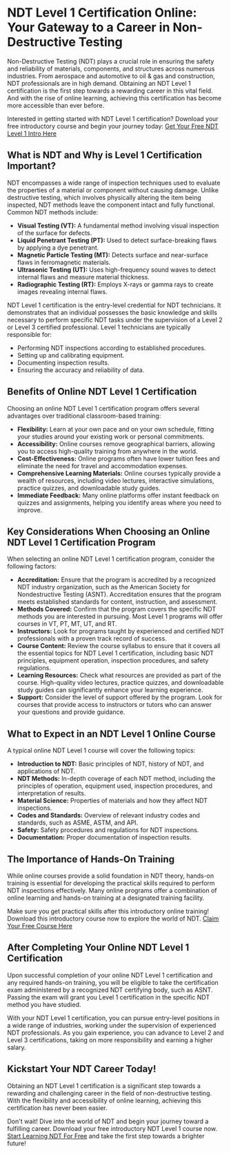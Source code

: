 # NDT Level 1 Certification Online: Your Gateway to a Career in Non-Destructive Testing

Non-Destructive Testing (NDT) plays a crucial role in ensuring the safety and reliability of materials, components, and structures across numerous industries. From aerospace and automotive to oil & gas and construction, NDT professionals are in high demand. Obtaining an NDT Level 1 certification is the first step towards a rewarding career in this vital field. And with the rise of online learning, achieving this certification has become more accessible than ever before.

Interested in getting started with NDT Level 1 certification?  Download your free introductory course and begin your journey today: [Get Your Free NDT Level 1 Intro Here](https://udemywork.com/ndt-level-1-certification-online)

## What is NDT and Why is Level 1 Certification Important?

NDT encompasses a wide range of inspection techniques used to evaluate the properties of a material or component without causing damage. Unlike destructive testing, which involves physically altering the item being inspected, NDT methods leave the component intact and fully functional. Common NDT methods include:

*   **Visual Testing (VT):** A fundamental method involving visual inspection of the surface for defects.
*   **Liquid Penetrant Testing (PT):** Used to detect surface-breaking flaws by applying a dye penetrant.
*   **Magnetic Particle Testing (MT):** Detects surface and near-surface flaws in ferromagnetic materials.
*   **Ultrasonic Testing (UT):** Uses high-frequency sound waves to detect internal flaws and measure material thickness.
*   **Radiographic Testing (RT):** Employs X-rays or gamma rays to create images revealing internal flaws.

NDT Level 1 certification is the entry-level credential for NDT technicians. It demonstrates that an individual possesses the basic knowledge and skills necessary to perform specific NDT tasks under the supervision of a Level 2 or Level 3 certified professional.  Level 1 technicians are typically responsible for:

*   Performing NDT inspections according to established procedures.
*   Setting up and calibrating equipment.
*   Documenting inspection results.
*   Ensuring the accuracy and reliability of data.

## Benefits of Online NDT Level 1 Certification

Choosing an online NDT Level 1 certification program offers several advantages over traditional classroom-based training:

*   **Flexibility:** Learn at your own pace and on your own schedule, fitting your studies around your existing work or personal commitments.
*   **Accessibility:** Online courses remove geographical barriers, allowing you to access high-quality training from anywhere in the world.
*   **Cost-Effectiveness:** Online programs often have lower tuition fees and eliminate the need for travel and accommodation expenses.
*   **Comprehensive Learning Materials:** Online courses typically provide a wealth of resources, including video lectures, interactive simulations, practice quizzes, and downloadable study guides.
*   **Immediate Feedback:** Many online platforms offer instant feedback on quizzes and assignments, helping you identify areas where you need to improve.

## Key Considerations When Choosing an Online NDT Level 1 Certification Program

When selecting an online NDT Level 1 certification program, consider the following factors:

*   **Accreditation:** Ensure that the program is accredited by a recognized NDT industry organization, such as the American Society for Nondestructive Testing (ASNT). Accreditation ensures that the program meets established standards for content, instruction, and assessment.
*   **Methods Covered:** Confirm that the program covers the specific NDT methods you are interested in pursuing. Most Level 1 programs will offer courses in VT, PT, MT, UT, and RT.
*   **Instructors:** Look for programs taught by experienced and certified NDT professionals with a proven track record of success.
*   **Course Content:** Review the course syllabus to ensure that it covers all the essential topics for NDT Level 1 certification, including basic NDT principles, equipment operation, inspection procedures, and safety regulations.
*   **Learning Resources:** Check what resources are provided as part of the course. High-quality video lectures, practice quizzes, and downloadable study guides can significantly enhance your learning experience.
*   **Support:** Consider the level of support offered by the program. Look for courses that provide access to instructors or tutors who can answer your questions and provide guidance.

## What to Expect in an NDT Level 1 Online Course

A typical online NDT Level 1 course will cover the following topics:

*   **Introduction to NDT:** Basic principles of NDT, history of NDT, and applications of NDT.
*   **NDT Methods:** In-depth coverage of each NDT method, including the principles of operation, equipment used, inspection procedures, and interpretation of results.
*   **Material Science:** Properties of materials and how they affect NDT inspections.
*   **Codes and Standards:** Overview of relevant industry codes and standards, such as ASME, ASTM, and API.
*   **Safety:** Safety procedures and regulations for NDT inspections.
*   **Documentation:** Proper documentation of inspection results.

## The Importance of Hands-On Training

While online courses provide a solid foundation in NDT theory, hands-on training is essential for developing the practical skills required to perform NDT inspections effectively. Many online programs offer a combination of online learning and hands-on training at a designated training facility.

Make sure you get practical skills after this introductory online training! Download this introductory course now to explore the world of NDT. [Claim Your Free Course Here](https://udemywork.com/ndt-level-1-certification-online)

## After Completing Your Online NDT Level 1 Certification

Upon successful completion of your online NDT Level 1 certification and any required hands-on training, you will be eligible to take the certification exam administered by a recognized NDT certifying body, such as ASNT. Passing the exam will grant you Level 1 certification in the specific NDT method you have studied.

With your NDT Level 1 certification, you can pursue entry-level positions in a wide range of industries, working under the supervision of experienced NDT professionals. As you gain experience, you can advance to Level 2 and Level 3 certifications, taking on more responsibility and earning a higher salary.

## Kickstart Your NDT Career Today!

Obtaining an NDT Level 1 certification is a significant step towards a rewarding and challenging career in the field of non-destructive testing. With the flexibility and accessibility of online learning, achieving this certification has never been easier.

Don't wait! Dive into the world of NDT and begin your journey toward a fulfilling career. Download your free introductory NDT Level 1 course now. [Start Learning NDT For Free](https://udemywork.com/ndt-level-1-certification-online) and take the first step towards a brighter future!
